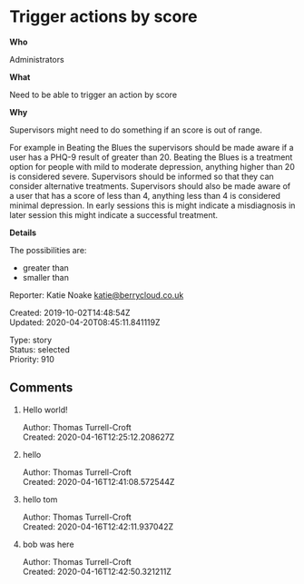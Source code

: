 # Trigger actions by score

**Who**

Administrators

**What**

Need to be able to trigger an action by score

**Why**

Supervisors might need to do something if an score is out of range.

For example in Beating the Blues the supervisors should be made aware if a user has a PHQ-9 result of greater than 20. Beating the Blues is a treatment option for people with mild to moderate depression, anything higher than 20 is considered severe. Supervisors should be informed so that they can consider alternative treatments. Supervisors should also be made aware of a user that has a score of less than 4, anything less than 4 is considered minimal depression. In early sessions this is might indicate a misdiagnosis in later session this might indicate a successful treatment.

**Details**

The possibilities are:

- greater than
- smaller than

Reporter: Katie Noake <katie@berrycloud.co.uk>  

Created: 2019-10-02T14:48:54Z  
Updated: 2020-04-20T08:45:11.841119Z

Type: story  
Status: selected  
Priority: 910

## Comments
1.  Hello world!

    Author: Thomas Turrell-Croft  
    Created: 2020-04-16T12:25:12.208627Z  

2.  hello

    Author: Thomas Turrell-Croft  
    Created: 2020-04-16T12:41:08.572544Z  

3.  hello tom

    Author: Thomas Turrell-Croft  
    Created: 2020-04-16T12:42:11.937042Z  

4.  bob was here

    Author: Thomas Turrell-Croft  
    Created: 2020-04-16T12:42:50.321211Z  
